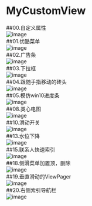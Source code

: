 # MyCustomView

##00.自定义属性<br>
![image](https://cloud.githubusercontent.com/assets/18410763/20970830/290ca902-bcca-11e6-89c1-344486724000.gif)<br>
##01.优酷菜单<br>
![image](https://cloud.githubusercontent.com/assets/18410763/20970831/29419ce8-bcca-11e6-80b3-1ebc7d6a692f.gif)<br>
##02.广告条<br>
![image](https://cloud.githubusercontent.com/assets/18410763/20970832/2968e960-bcca-11e6-870d-9e67b35fe737.gif)<br>
##03.下拉框<br>
![image](https://cloud.githubusercontent.com/assets/18410763/20970833/2984f542-bcca-11e6-8c3b-f739343e1f6e.gif)<br>
##04.跟随手指移动的砖头<br>
![image](https://cloud.githubusercontent.com/assets/18410763/20970834/29869668-bcca-11e6-94fa-d7387c6308eb.gif)<br>
##05.模仿win10进度条<br>
![image](https://cloud.githubusercontent.com/assets/18410763/20970835/298885cc-bcca-11e6-9734-ca6e9532b10e.gif)<br>
##08.类心电图<br>
![image](https://cloud.githubusercontent.com/assets/18410763/20970836/298b8f74-bcca-11e6-8b2f-fbed8e6af248.gif)<br>
##10.滑动开关<br>
![image](https://cloud.githubusercontent.com/assets/18410763/20970837/298ec126-bcca-11e6-9d54-8950fa484e3c.gif)<br>
##13.水位下降<br>
![image](https://cloud.githubusercontent.com/assets/18410763/20970838/29ade376-bcca-11e6-9df3-ac5813dcbabe.gif)<br>
##15.联系人快速索引<br>
![image](https://cloud.githubusercontent.com/assets/18410763/20970839/29b08aae-bcca-11e6-90d6-6c44270e9233.gif)<br>
##18.侧滑菜单加置顶，删除<br>
![image](https://cloud.githubusercontent.com/assets/18410763/20970840/29b62ffe-bcca-11e6-992d-27cbdb0d42e9.gif)<br>
##19.垂直滑动的ViewPager<br>
![image](https://cloud.githubusercontent.com/assets/18410763/20970841/29b8d24a-bcca-11e6-9b2d-8e99922c34de.gif)<br>
##20.右侧索引导航栏<br>
![image](https://cloud.githubusercontent.com/assets/18410763/20970842/29bb8242-bcca-11e6-9f55-738c99df58c3.gif)<br>
